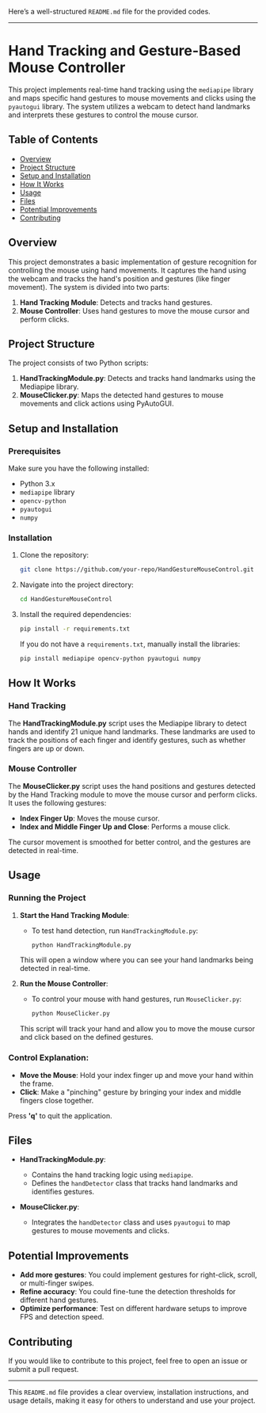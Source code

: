 Here’s a well-structured `README.md` file for the provided codes.

---

# Hand Tracking and Gesture-Based Mouse Controller

This project implements real-time hand tracking using the `mediapipe` library and maps specific hand gestures to mouse movements and clicks using the `pyautogui` library. The system utilizes a webcam to detect hand landmarks and interprets these gestures to control the mouse cursor.

## Table of Contents
- [Overview](#overview)
- [Project Structure](#project-structure)
- [Setup and Installation](#setup-and-installation)
- [How It Works](#how-it-works)
- [Usage](#usage)
- [Files](#files)
- [Potential Improvements](#potential-improvements)
- [Contributing](#contributing)

## Overview

This project demonstrates a basic implementation of gesture recognition for controlling the mouse using hand movements. It captures the hand using the webcam and tracks the hand's position and gestures (like finger movement). The system is divided into two parts:
1. **Hand Tracking Module**: Detects and tracks hand gestures.
2. **Mouse Controller**: Uses hand gestures to move the mouse cursor and perform clicks.

## Project Structure

The project consists of two Python scripts:
1. **HandTrackingModule.py**: Detects and tracks hand landmarks using the Mediapipe library.
2. **MouseClicker.py**: Maps the detected hand gestures to mouse movements and click actions using PyAutoGUI.

## Setup and Installation

### Prerequisites
Make sure you have the following installed:
- Python 3.x
- `mediapipe` library
- `opencv-python`
- `pyautogui`
- `numpy`

### Installation

1. Clone the repository:
   ```bash
   git clone https://github.com/your-repo/HandGestureMouseControl.git
   ```

2. Navigate into the project directory:
   ```bash
   cd HandGestureMouseControl
   ```

3. Install the required dependencies:
   ```bash
   pip install -r requirements.txt
   ```

   If you do not have a `requirements.txt`, manually install the libraries:
   ```bash
   pip install mediapipe opencv-python pyautogui numpy
   ```

## How It Works

### Hand Tracking

The **HandTrackingModule.py** script uses the Mediapipe library to detect hands and identify 21 unique hand landmarks. These landmarks are used to track the positions of each finger and identify gestures, such as whether fingers are up or down.

### Mouse Controller

The **MouseClicker.py** script uses the hand positions and gestures detected by the Hand Tracking module to move the mouse cursor and perform clicks. It uses the following gestures:
- **Index Finger Up**: Moves the mouse cursor.
- **Index and Middle Finger Up and Close**: Performs a mouse click.

The cursor movement is smoothed for better control, and the gestures are detected in real-time.

## Usage

### Running the Project

1. **Start the Hand Tracking Module**:
   - To test hand detection, run `HandTrackingModule.py`:
     ```bash
     python HandTrackingModule.py
     ```

   This will open a window where you can see your hand landmarks being detected in real-time.

2. **Run the Mouse Controller**:
   - To control your mouse with hand gestures, run `MouseClicker.py`:
     ```bash
     python MouseClicker.py
     ```

   This script will track your hand and allow you to move the mouse cursor and click based on the defined gestures.

### Control Explanation:
- **Move the Mouse**: Hold your index finger up and move your hand within the frame.
- **Click**: Make a "pinching" gesture by bringing your index and middle fingers close together.

Press **'q'** to quit the application.

## Files

- **HandTrackingModule.py**:
  - Contains the hand tracking logic using `mediapipe`.
  - Defines the `handDetector` class that tracks hand landmarks and identifies gestures.
  
- **MouseClicker.py**:
  - Integrates the `handDetector` class and uses `pyautogui` to map gestures to mouse movements and clicks.

## Potential Improvements

- **Add more gestures**: You could implement gestures for right-click, scroll, or multi-finger swipes.
- **Refine accuracy**: You could fine-tune the detection thresholds for different hand gestures.
- **Optimize performance**: Test on different hardware setups to improve FPS and detection speed.

## Contributing

If you would like to contribute to this project, feel free to open an issue or submit a pull request.


---

This `README.md` file provides a clear overview, installation instructions, and usage details, making it easy for others to understand and use your project.
